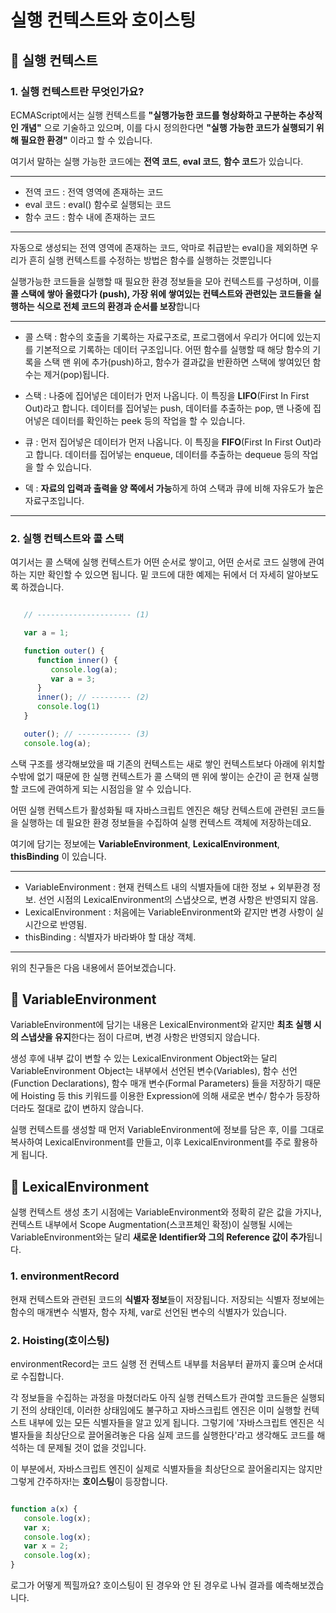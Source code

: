 # 실행 컨텍스트와 호이스팅

## 🧐 실행 컨텍스트

   ### 1. 실행 컨텍스트란 무엇인가요?

   ECMAScript에서는 실행 컨텍스트를 **"실행가능한 코드를 형상화하고 구분하는 추상적인 개념"** 으로 기술하고 있으며, 이를 다시 정의한다면  **"실행 가능한 코드가 실행되기 위해 필요한 환경"** 이라고 할 수 있습니다.

   여기서 말하는 실행 가능한 코드에는 **전역 코드**, **eval 코드**, **함수 코드**가 있습니다.

   ---
   * 전역 코드 : 전역 영역에 존재하는 코드
   * eval 코드 : eval() 함수로 실행되는 코드
   * 함수 코드 : 함수 내에 존재하는 코드
   ---

   자동으로 생성되는 전역 영역에 존재하는 코드, 악마로 취급받는 eval()을 제외하면 우리가 흔히 실행 컨텍스트를 수정하는 방법은 함수를 실행하는 것뿐입니다

   실행가능한 코드들을 실행할 때 필요한 환경 정보들을 모아 컨텍스트를 구성하며, 이를 **콜 스택에 쌓아 올렸다가 (push), 가장 위에 쌓여있는 컨텍스트와 관련있는 코드들을 실행하는 식으로 전체 코드의 환경과 순서를 보장**합니다

   ---
   * 콜 스택 : 함수의 호출을 기록하는 자료구조로, 프로그램에서 우리가 어디에 있는지를 기본적으로 기록하는 데이터 구조입니다. 어떤 함수를 실행할 때 해당 함수의 기록을 스택 맨 위에 추가(push)하고, 함수가 결과값을 반환하면 스택에 쌓여있던 함수는 제거(pop)됩니다.

   * 스택 : 나중에 집어넣은 데이터가 먼저 나옵니다. 이 특징을 **LIFO**(First In First Out)라고 합니다. 데이터를 집어넣는 push, 데이터를 추출하는 pop, 맨 나중에 집어넣은 데이터를 확인하는 peek 등의 작업을 할 수 있습니다.

   * 큐 : 먼저 집어넣은 데이터가 먼저 나옵니다. 이 특징을 **FIFO**(First In First Out)라고 합니다. 데이터를 집어넣는 enqueue, 데이터를 추출하는 dequeue 등의 작업을 할 수 있습니다.

   * 덱 : **자료의 입력과 출력을 양 쪽에서 가능**하게 하여 스택과 큐에 비해 자유도가 높은 자료구조입니다.
   ---

   ### 2. 실행 컨텍스트와 콜 스택

   여기서는 콜 스택에 실행 컨텍스트가 어떤 순서로 쌓이고, 어떤 순서로 코드 실행에 관여하는 지만 확인할 수 있으면 됩니다. 밑 코드에 대한 예제는 뒤에서 더 자세히 알아보도록 하겠습니다.

   ```javascript

      // --------------------- (1)

      var a = 1;

      function outer() {
         function inner() {
            console.log(a);
            var a = 3;
         }
         inner(); // --------- (2)
         console.log(1)
      }

      outer(); // ------------ (3)
      console.log(a);

   ```

   스택 구조를 생각해보았을 때 기존의 컨텍스트는 새로 쌓인 컨텍스트보다 아래에 위치할 수밖에 없기 때문에 한 실행 컨텍스트가 콜 스택의 맨 위에 쌓이는 순간이 곧 현재 실행할 코드에 관여하게 되는 시점임을 알 수 있습니다.

   어떤 실행 컨텍스트가 활성화될 때 자바스크립트 엔진은 해당 컨텍스트에 관련된 코드들을 실행하는 데 필요한 환경 정보들을 수집하여 실행 컨텍스트 객체에 저장하는데요.

   여기에 담기는 정보에는 **VariableEnvironment**, **LexicalEnvironment**, **thisBinding** 이 있습니다.

   ---
   * VariableEnvironment : 현재 컨텍스트 내의 식별자들에 대한 정보 + 외부환경 정보. 선언 시점의 LexicalEnvironment의 스냅샷으로, 변경 사항은 반영되지 않음.
   * LexicalEnvironment : 처음에는 VariableEnvironment와 같지만 변경 사항이 실시간으로 반영됨.
   * thisBinding : 식별자가 바라봐야 할 대상 객체.
   ---

   위의 친구들은 다음 내용에서 뜯어보겠습니다.

## 🧐 VariableEnvironment

   VariableEnvironment에 담기는 내용은 LexicalEnvironment와 같지만 **최초 실행 시의 스냅샷을 유지**한다는 점이 다르며, 변경 사항은 반영되지 않습니다.

   생성 후에 내부 값이 변할 수 있는 LexicalEnvironment Object와는 달리 VariableEnvironment Object는 내부에서 선언된 변수(Variables), 함수 선언(Function Declarations), 함수 매개 변수(Formal Parameters) 들을 저장하기 때문에 Hoisting 등 this 키워드를 이용한 Expression에 의해 새로운 변수/ 함수가 등장하더라도 절대로 값이 변하지 않습니다.

   실행 컨텍스트를 생성할 때 먼저 VariableEnvironment에 정보를 담은 후, 이를 그대로 복사하여 LexicalEnvironment를 만들고, 이후 LexicalEnvironment를 주로 활용하게 됩니다.

## 🧐 LexicalEnvironment

   실행 컨텍스트 생성 초기 시점에는 VariableEnvironment와 정확히 같은 값을 가지나, 컨텍스트 내부에서 Scope Augmentation(스코프체인 확정)이 실행될 시에는 VariableEnvironment와는 달리 **새로운 Identifier와 그의 Reference 값이 추가**됩니다.

   ### 1. environmentRecord

   현재 컨텍스트와 관련된 코드의 **식별자 정보**들이 저장됩니다.
   저장되는 식별자 정보에는 함수의 매개변수 식별자, 함수 자체, var로 선언된 변수의 식별자가 있습니다.

   ### 2. Hoisting(호이스팅)

   environmentRecord는 코드 실행 전 컨텍스트 내부를 처음부터 끝까지 훑으며 순서대로 수집합니다. 

   각 정보들을 수집하는 과정을 마쳤더라도 아직 실행 컨텍스트가 관여할 코드들은 실행되기 전의 상태인데, 이러한 상태임에도 불구하고 자바스크립트 엔진은 이미 실행할 컨텍스트 내부에 있는 모든 식별자들을 알고 있게 됩니다.
   그렇기에 '자바스크립트 엔진은 식별자들을 최상단으로 끌어올려놓은 다음 실제 코드를 실행한다'라고 생각해도 코드를 해석하는 데 문제될 것이 없을 것입니다.

   이 부분에서, 자바스크립트 엔진이 실제로 식별자들을 최상단으로 끌어올리지는 않지만 그렇게 간주하자!는 **호이스팅**이 등장합니다. 

   ```javascript

   function a(x) {
      console.log(x);
      var x;
      console.log(x);
      var x = 2;
      console.log(x);
   }

   ```

   로그가 어떻게 찍힐까요? 호이스팅이 된 경우와 안 된 경우로 나눠 결과를 예측해보겠습니다.